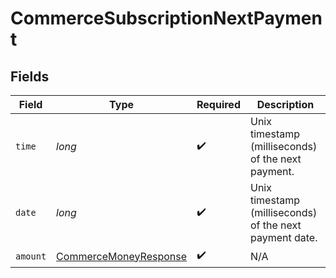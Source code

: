 # CommerceSubscriptionNextPayment


## Fields

| Field                                                                     | Type                                                                      | Required                                                                  | Description                                                               |
| ------------------------------------------------------------------------- | ------------------------------------------------------------------------- | ------------------------------------------------------------------------- | ------------------------------------------------------------------------- |
| `time`                                                                    | *long*                                                                    | :heavy_check_mark:                                                        | Unix timestamp (milliseconds) of the next payment.                        |
| `date`                                                                    | *long*                                                                    | :heavy_check_mark:                                                        | Unix timestamp (milliseconds) of the next payment date.                   |
| `amount`                                                                  | [CommerceMoneyResponse](../../models/components/CommerceMoneyResponse.md) | :heavy_check_mark:                                                        | N/A                                                                       |